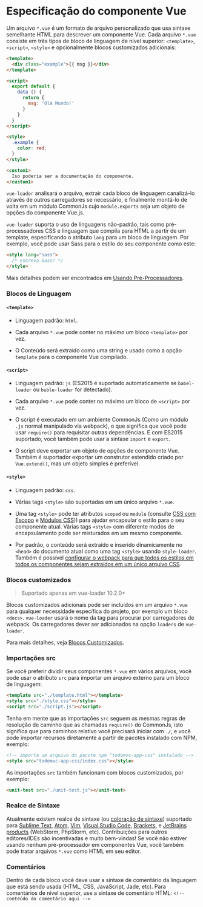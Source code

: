 # Especificação do componente Vue

Um arquivo `*.vue` é um formato de arquivo personalizado que usa sintaxe semelhante HTML para descrever um componente Vue. Cada arquivo `*.vue` consiste em três tipos de bloco de linguagem de nível superior: `<template>`, `<script>`, `<style>` e opcionalmente blocos customizados adicionais:

```html
<template>
  <div class="example">{{ msg }}</div>
</template>

<script>
  export default {
    data () {
      return {
        msg: 'Olá Mundo!'
      }
    }
  }
</script>

<style>
  .example {
    color: red;
  }
</style>

<custom1>
  Iso poderia ser a documentação do componente.
</custom1>
```

`vue-loader` analisará o arquivo, extrair cada bloco de linguagem canalizá-lo através de outros carregadores se necessário, e finalmente montá-lo de volta em um módulo CommonJs cujo `module.exports` seja um objeto de opções do componente Vue.js.

`vue-loader` suporta o uso de linguagens não-padrão, tais como pré-processadores CSS e linguagem que compila para HTML a partir de um template, especificando o atributo `lang` para um bloco de linguagem. Por exemplo, você pode usar Sass para o estilo do seu componente como este:

```html
<style lang="sass">
  /* escreva Sass! */
</style>
```

Mais detalhes podem ser encontrados em [Usando Pré-Processadores](../configurations/pre-processors.md).

### Blocos de Linguagem

#### `<template>`

- Linguagem padrão: `html`.

- Cada arquivo `*.vue` pode conter no máximo um bloco `<template>` por vez.

- O Conteúdo será extraído como uma string e usado como a opção `template` para o componente Vue compilado.

#### `<script>`

- Linguagem padrão: `js` \(ES2015 é suportado automaticamente se `babel-loader` ou `buble-loader` for detectado\).

- Cada arquivo `*.vue` pode conter no máximo um bloco de `<script>` por vez.

- O script é executado em um ambiente CommonJs \(Como um módulo `.js` normal manipulado via webpack\), o que significa que você pode usar `require()` para requisitar outras dependências. E com ES2015 suportado, você também pode usar a sintaxe `import` e `export`.

- O script deve exportar um objeto de opções de componente Vue. Também é suportador exportar um construtor estendido criado por `Vue.extend()`, mas um objeto simples é preferível.

#### `<style>`

- Linguagem padrão: `css`.

- Várias tags `<style>` são suportadas em um único arquivo `*.vue`.

- Uma tag `<style>` pode ter atributos `scoped` ou `module` \(consulte [CSS com Escopo](../features/scoped-css.md) e [Módulos CSS](../features/css-modules.md)\)\) para ajudar encapsular o estilo para o seu componente atual. Várias tags `<style>` com diferente modos de encapsulamento pode ser misturados em um mesmo componente.

- Por padrão, o conteúdo será extraído e inserido dinamicamente no `<head>` do documento atual como uma tag `<style>` usando `style-loader`. Também é possível [configurar o webpack para que todos os estilos em todos os componentes sejam extraídos em um único arquivo CSS](../configurations/extract-css.md).

### Blocos customizados

> Suportado apenas em vue-loader 10.2.0+

Blocos customizados adicionais pode ser incluídos em um arquivo `*.vue` para qualquer necessidade específica do projeto, por exemplo um bloco `<docs>`. `vue-loader` usará o nome da tag para procurar por carregadores de webpack. Os carregadores dever ser adicionados na opção `loaders` de `vue-loader`.

Para mais detalhes, veja [Blocos Customizados](../configurations/custom-blocks.md).

### Importações src

Se você preferir dividir seus componentes `*.vue` em vários arquivos, você pode usar o atributo `src` para importar um arquivo externo para um bloco de linguagem:

```html
<template src="./template.html"></template>
<style src="./style.css"></style>
<script src="./script.js"></script>
```

Tenha em mente que as importações `src` seguem as mesmas regras de resolução de caminho que as chamadas `require()` do CommonJs, isto significa que para caminhos relativo você precisará iniciar com `./`, e você pode importar recursos diretamente a partir de pacotes instalado com NPM, exemplo:

```html
<!-- importa um arquivo do pacote npm "todomvc-app-css" instalado -->
<style src="todomvc-app-css/index.css"></style>
```

As importações `src` também funcionam com blocos customizados, por exemplo:

``` html
<unit-test src="./unit-test.js"></unit-test>
```

### Realce de Sintaxe

Atualmente existem realce de sintaxe \(ou [coloração de sintaxe](https://pt.wikipedia.org/wiki/Realce_de_sintaxe)\) suportado para [Sublime Text](https://github.com/vuejs/vue-syntax-highlight), [Atom](https://atom.io/packages/language-vue), [Vim](https://github.com/posva/vim-vue), [Visual Studio Code](https://marketplace.visualstudio.com/items/liuji-jim.vue), [Brackets](https://github.com/pandao/brackets-vue), e [JetBrains products](https://plugins.jetbrains.com/plugin/8057) \(WebStorm, PhpStorm, etc\). Contribuições para outros editores/IDEs são incentivadas e muito bem-vindas! Se você não estiver usando nenhum pré-processador em componentes Vue, você também pode tratar arquivos `*.vue` como HTML em seu editor.

### Comentários

Dentro de cada bloco você deve usar a sintaxe de comentário da linguagem que está sendo usada \(HTML, CSS, JavaScript, Jade, etc\). Para comentários de nível superior, use a sintaxe de comentário HTML: `<!-- conteúdo do comentário aqui -->`
